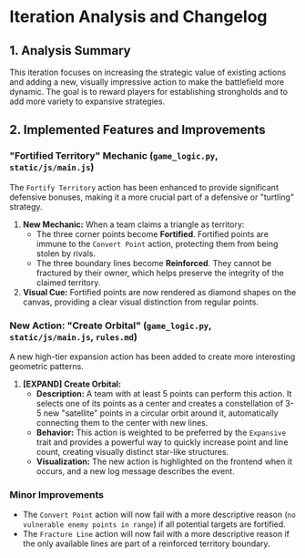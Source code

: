 # Iteration Analysis and Changelog

## 1. Analysis Summary
This iteration focuses on increasing the strategic value of existing actions and adding a new, visually impressive action to make the battlefield more dynamic. The goal is to reward players for establishing strongholds and to add more variety to expansive strategies.

## 2. Implemented Features and Improvements

### "Fortified Territory" Mechanic (`game_logic.py`, `static/js/main.js`)
The `Fortify Territory` action has been enhanced to provide significant defensive bonuses, making it a more crucial part of a defensive or "turtling" strategy.

1.  **New Mechanic:** When a team claims a triangle as territory:
    *   The three corner points become **Fortified**. Fortified points are immune to the `Convert Point` action, protecting them from being stolen by rivals.
    - The three boundary lines become **Reinforced**. They cannot be fractured by their owner, which helps preserve the integrity of the claimed territory.
2.  **Visual Cue:** Fortified points are now rendered as diamond shapes on the canvas, providing a clear visual distinction from regular points.

### New Action: "Create Orbital" (`game_logic.py`, `static/js/main.js`, `rules.md`)
A new high-tier expansion action has been added to create more interesting geometric patterns.

1.  **[EXPAND] Create Orbital:**
    -   **Description:** A team with at least 5 points can perform this action. It selects one of its points as a center and creates a constellation of 3-5 new "satellite" points in a circular orbit around it, automatically connecting them to the center with new lines.
    -   **Behavior:** This action is weighted to be preferred by the `Expansive` trait and provides a powerful way to quickly increase point and line count, creating visually distinct star-like structures.
    -   **Visualization:** The new action is highlighted on the frontend when it occurs, and a new log message describes the event.

### Minor Improvements
-   The `Convert Point` action will now fail with a more descriptive reason (`no vulnerable enemy points in range`) if all potential targets are fortified.
-   The `Fracture Line` action will now fail with a more descriptive reason if the only available lines are part of a reinforced territory boundary.